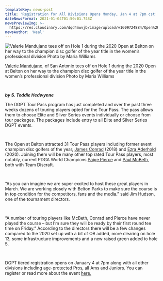 ```yaml
---
templateKey: news-post
title: 'Registration for All Divisions Opens Monday, Jan 4 at 7pm cst'
dateNewsFormat: 2021-01-04T01:50:01.748Z
newsPreviewImg: >-
  https://res.cloudinary.com/dqd4mwvjb/image/upload/v1609724884/Open%20DGC/News%20Assests/valerie-hole1-2020_bha7xp.jpg
newsAuthor: 'Neal'
---
```

![Valerie Mandujano tees off on Hole 1 during the 2020 Open at Belton on her way to the champion disc golfer of the year title in the women’s professional division  Photo by Maria Williams](https://res.cloudinary.com/dqd4mwvjb/image/upload/v1609724884/Open%20DGC/News%20Assests/valerie-hole1-2020_bha7xp.jpg)

<span class="news-caption">[Valerie Mandujano](https://www.pdga.com/player/62879), of San Antonio tees off on Hole 1 during the 2020 Open at Belton on her way to the champion disc golfer of the year title in the women’s professional division  Photo by Maria Williams

<br/>

***by S. Teddie Hedwynne***

The DGPT Tour Pass program has just completed and over the past three weeks dozens of touring players opted for the Tour Pass. The pass allows them to choose Elite and Silver Series events individually or choose from tour packages. The packages include entry to all Elite and Silver Series DGPT events.

<br/>

The Open at Belton attracted 31 Tour Pass players including former event champion disc golfers of the year, [James Conrad](https://www.pdga.com/player/17295) (2018) and [Ezra Aderhold](https://www.pdga.com/player/121715) (2020). Joining them will be many other top rated Tour Pass players, most notably, current PDGA World Champions [Paige Pierce](https://www.pdga.com/player/29190) and [Paul McBeth](https://www.pdga.com/player/27523), both with Team Discraft.

<br/>

“As you can imagine we are super excited to host these great players in March. We are working closely with Belton Parks to make sure the course is in top condition for the competitors, fans and the media.” said Jim Hudson, one of the tournament directors.

<br/>

“A number of touring players like McBeth, Conrad and Pierce have never played the course – but I’m sure they will be ready by their first round tee time on Friday.” According to the directors there will be a few changes compared to the 2020 set up with a bit of OB added, more clearing on hole 13, some infrastructure improvements and a new raised green added to hole 5.

<br/>

DGPT tiered registration opens on January 4 at 7pm along with all other divisions including age-protected Pros, all Ams and Juniors. You can register or read more about the event [here.](https://www.discgolfscene.com/tournaments/The_Open_at_Belton_2021/register)